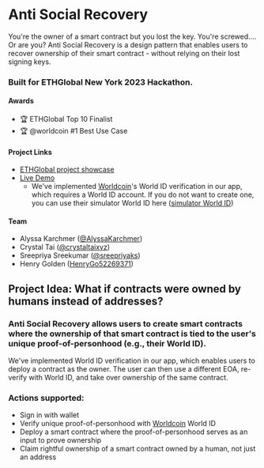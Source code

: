 # Anti Social Recovery

You're the owner of a smart contract but you lost the key. You're screwed…. Or are you? Anti Social Recovery is a design pattern that enables users to recover ownership of their smart contract - without relying on their lost signing keys.

### Built for ETHGlobal New York 2023 Hackathon.

#### Awards

- 🏆 ETHGlobal Top 10 Finalist
- 🏆 @worldcoin #1 Best Use Case

#### Project Links

- [ETHGlobal project showcase](https://ethglobal.com/showcase/a-s-r-spakz)
- [Live Demo](https://anti-social-recovery-club-2.vercel.app/)
  - We've implemented [Worldcoin](https://twitter.com/worldcoin)'s World ID verification in our app, which requires a World ID account. If you do not want to create one, you can use their simulator World ID here ([simulator World ID](https://simulator.worldcoin.org/))

#### Team

- Alyssa Karchmer ([@AlyssaKarchmer](https://twitter.com/AlyssaKarchmer))
- Crystal Tai ([@crystaltaixyz](https://twitter.com/crystaltaixyz))
- Sreepriya Sreekumar ([@sreepriyaks](https://twitter.com/sreepriyaks))
- Henry Golden ([HenryGo52269371](https://twitter.com/HenryGo52269371))

## Project Idea: What if contracts were owned by humans instead of addresses?

### Anti Social Recovery allows users to create smart contracts where the ownership of that smart contract is tied to the user's unique proof-of-personhood (e.g., their World ID).

We've implemented World ID verification in our app, which enables users to deploy a contract as the owner. The user can then use a different EOA, re-verify with World ID, and take over ownership of the same contract.

### Actions supported:

- Sign in with wallet
- Verify unique proof-of-personhood with [Worldcoin](https://twitter.com/worldcoin) World ID
- Deploy a smart contract where the proof-of-personhood serves as an input to prove ownership
- Claim rightful ownership of a smart contract owned by a human, not just an address
